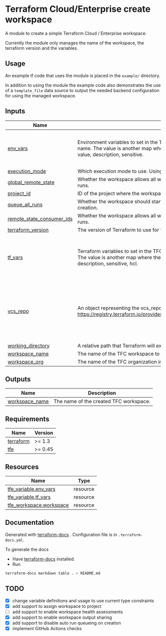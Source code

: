 # Terraform Cloud/Enterprise create workspace

A module to create a simple Terraform Cloud / Enterprise workspace.

Currently the module only manages the name of the workspace, the terraform version and the variables.

## Usage

An example tf code that uses the module is placed in the `example/` directory.

In addition to using the module the example code also demonstrates the use of a `template_file` data source to output the needed backend configuration for using the managed workspace.

## Inputs

| Name | Description | Type | Default | Required |
|------|-------------|------|---------|:--------:|
| <a name="input_env_vars"></a> [env\_vars](#input\_env\_vars) | Environment variables to set in the TFC workspace. The map key is the workspace variable name. The value is another map where the key value pairs set the properties of the variable - value, description, sensitive. | <pre>map(object({<br>    value       = string<br>    description = optional(string)<br>    sensitive   = optional(bool)<br>  }))</pre> | `{}` | no |
| <a name="input_execution_mode"></a> [execution\_mode](#input\_execution\_mode) | Which execution mode to use. Using Terraform Cloud, valid values are remote, local or agent. | `string` | `null` | no |
| <a name="input_global_remote_state"></a> [global\_remote\_state](#input\_global\_remote\_state) | Whether the workspace allows all workspaces in the organization to access its state data during runs. | `bool` | `null` | no |
| <a name="input_project_id"></a> [project\_id](#input\_project\_id) | ID of the project where the workspace should be created. | `string` | `null` | no |
| <a name="input_queue_all_runs"></a> [queue\_all\_runs](#input\_queue\_all\_runs) | Whether the workspace should start automatically performing runs immediately after its creation. | `bool` | `null` | no |
| <a name="input_remote_state_consumer_ids"></a> [remote\_state\_consumer\_ids](#input\_remote\_state\_consumer\_ids) | Whether the workspace allows all workspaces in the organization to access its state data during runs. | `list(string)` | `null` | no |
| <a name="input_terraform_version"></a> [terraform\_version](#input\_terraform\_version) | The version of Terraform to use for this workspace. Defaults to the latest available version. | `string` | `null` | no |
| <a name="input_tf_vars"></a> [tf\_vars](#input\_tf\_vars) | Terraform variables to set in the TFC workspace. The map key is the workspace variable name. The value is another map where the key value pairs set the properties of the variable - value, description, sensitive, hcl. | <pre>map(object({<br>    value       = string<br>    description = optional(string)<br>    sensitive   = optional(bool)<br>    hcl         = optional(bool)<br>  }))</pre> | `{}` | no |
| <a name="input_vcs_repo"></a> [vcs\_repo](#input\_vcs\_repo) | An object representing the vcs\_repo settings as described in https://registry.terraform.io/providers/hashicorp/tfe/latest/docs/resources/workspace#vcs_repo. | <pre>object({<br>    identifier                 = string<br>    oauth_token_id             = optional(string)<br>    github_app_installation_id = optional(string)<br>    branch                     = optional(string)<br>    ingress_submodules         = optional(bool)<br>    tags_regex                 = optional(string)<br>  })</pre> | `null` | no |
| <a name="input_working_directory"></a> [working\_directory](#input\_working\_directory) | A relative path that Terraform will execute within. | `string` | `null` | no |
| <a name="input_workspace_name"></a> [workspace\_name](#input\_workspace\_name) | The name of the TFC workspace to create. | `string` | n/a | yes |
| <a name="input_workspace_org"></a> [workspace\_org](#input\_workspace\_org) | The name of the TFC organization in which to create. | `string` | n/a | yes |

## Outputs

| Name | Description |
|------|-------------|
| <a name="output_workspace_name"></a> [workspace\_name](#output\_workspace\_name) | The name of the created TFC workspace. |

## Requirements

| Name | Version |
|------|---------|
| <a name="requirement_terraform"></a> [terraform](#requirement\_terraform) | >= 1.3 |
| <a name="requirement_tfe"></a> [tfe](#requirement\_tfe) | >= 0.45 |

## Resources

| Name | Type |
|------|------|
| [tfe_variable.env_vars](https://registry.terraform.io/providers/hashicorp/tfe/latest/docs/resources/variable) | resource |
| [tfe_variable.tf_vars](https://registry.terraform.io/providers/hashicorp/tfe/latest/docs/resources/variable) | resource |
| [tfe_workspace.workspace](https://registry.terraform.io/providers/hashicorp/tfe/latest/docs/resources/workspace) | resource |

## Documentation

Generated with [terraform-docs](https://terraform-docs.io/user-guide/introduction/) . Configuration file is in `.terraform-docs.yml`.

To generate the docs

* Have [terraform-docs](https://terraform-docs.io/user-guide/introduction/) installed.
* Run
```bash
terraform-docs markdown table . > README.md
```

## TODO

- [x] change variable definitions and usage to use current type constraints
- [x] add support to assign workspace to project
- [ ] add support to enable workspace health assessments
- [x] add support to enable workspace output sharing
- [x] add support to disable auto run queueing on creation
- [x] implement GitHub Actions checks

